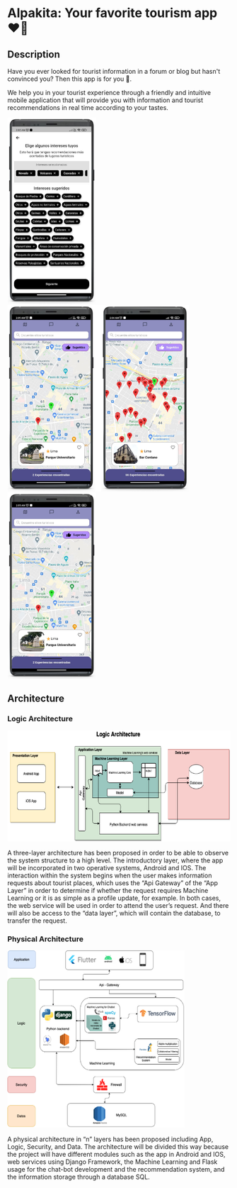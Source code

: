 Alpakita: Your favorite tourism app ❤🦙
=======

## Description

Have you ever looked for tourist information in a forum or blog but hasn't convinced you? Then this app is for you 🤩. 

We help you in your tourist experience through a friendly and intuitive mobile application that will provide you with information and tourist recommendations in real time according to your tastes.

<p float="left">
  <img src="art/img_intereses.png" width="200" height="420">
  <img src="art/img_suggested_places.png" width="410" height="420">
  <img src="art/img_recommendation.png" width="200" height="420">
</p>

Architecture
--------
### Logic Architecture ###
<p float="center">
  <img src="art/img_logic_architecture.png" width="600" height="250">
</p>

A three-layer architecture has been proposed in order to be able to observe the system structure to a high level. The introductory layer, where the app will be incorporated in two operative systems, Android and IOS. The interaction within the system begins when the user makes information requests about tourist places, which uses the “Api Gateway” of the “App Layer” in order to determine if whether the request requires Machine Learning or it is as simple as a profile update, for example. In both cases, the web service will be used in order to attend the user’s request. And there will also be access to the “data layer”, which will contain the database, to transfer the request.

### Physical Architecture ###
<p float="center">
  <img src="art/img_physical_architecture.png" width="400" height="400">
</p>

A physical architecture in “n” layers has been proposed including App, Logic, Security, and Data. The architecture will be divided this way because the project will have different modules such as the app in Android and IOS, web services using Django Framework, the Machine Learning and Flask usage for the chat-bot development and the recommendation system, and the information storage through a database SQL. 
